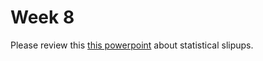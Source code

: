 # Week 8

Please review this
[this powerpoint](https://github.mskcc.org/vertosie/Statistics-Course/blob/master/Statistical%20slip%20ups.ppt?raw=true) about statistical slipups.

